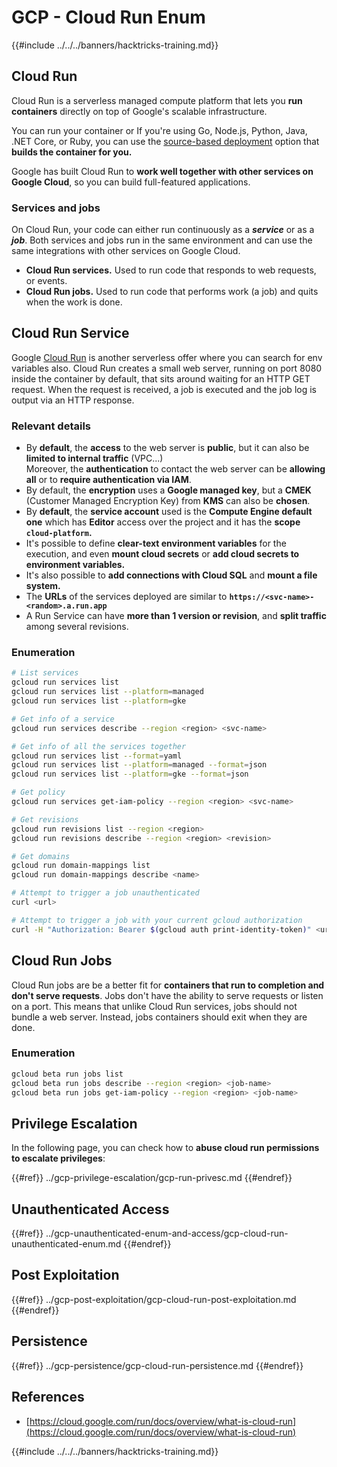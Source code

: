 # GCP - Cloud Run Enum

{{#include ../../../banners/hacktricks-training.md}}

## Cloud Run <a href="#reviewing-cloud-run-configurations" id="reviewing-cloud-run-configurations"></a>

Cloud Run is a serverless managed compute platform that lets you **run containers** directly on top of Google's scalable infrastructure.

You can run your container or If you're using Go, Node.js, Python, Java, .NET Core, or Ruby, you can use the [source-based deployment](https://cloud.google.com/run/docs/deploying-source-code) option that **builds the container for you.**

Google has built Cloud Run to **work well together with other services on Google Cloud**, so you can build full-featured applications.

### Services and jobs <a href="#services-and-jobs" id="services-and-jobs"></a>

On Cloud Run, your code can either run continuously as a _**service**_ or as a _**job**_. Both services and jobs run in the same environment and can use the same integrations with other services on Google Cloud.

- **Cloud Run services.** Used to run code that responds to web requests, or events.
- **Cloud Run jobs.** Used to run code that performs work (a job) and quits when the work is done.

## Cloud Run Service

Google [Cloud Run](https://cloud.google.com/run) is another serverless offer where you can search for env variables also. Cloud Run creates a small web server, running on port 8080 inside the container by default, that sits around waiting for an HTTP GET request. When the request is received, a job is executed and the job log is output via an HTTP response.

### Relevant details

- By **default**, the **access** to the web server is **public**, but it can also be **limited to internal traffic** (VPC...)\
  Moreover, the **authentication** to contact the web server can be **allowing all** or to **require authentication via IAM**.
- By default, the **encryption** uses a **Google managed key**, but a **CMEK** (Customer Managed Encryption Key) from **KMS** can also be **chosen**.
- By **default**, the **service account** used is the **Compute Engine default one** which has **Editor** access over the project and it has the **scope `cloud-platform`.**
- It's possible to define **clear-text environment variables** for the execution, and even **mount cloud secrets** or **add cloud secrets to environment variables.**
- It's also possible to **add connections with Cloud SQL** and **mount a file system.**
- The **URLs** of the services deployed are similar to **`https://<svc-name>-<random>.a.run.app`**
- A Run Service can have **more than 1 version or revision**, and **split traffic** among several revisions.

### Enumeration

```bash
# List services
gcloud run services list
gcloud run services list --platform=managed
gcloud run services list --platform=gke

# Get info of a service
gcloud run services describe --region <region> <svc-name>

# Get info of all the services together
gcloud run services list --format=yaml
gcloud run services list --platform=managed --format=json
gcloud run services list --platform=gke --format=json

# Get policy
gcloud run services get-iam-policy --region <region> <svc-name>

# Get revisions
gcloud run revisions list --region <region>
gcloud run revisions describe --region <region> <revision>

# Get domains
gcloud run domain-mappings list
gcloud run domain-mappings describe <name>

# Attempt to trigger a job unauthenticated
curl <url>

# Attempt to trigger a job with your current gcloud authorization
curl -H "Authorization: Bearer $(gcloud auth print-identity-token)" <url>
```

## Cloud Run Jobs

Cloud Run jobs are be a better fit for **containers that run to completion and don't serve requests**. Jobs don't have the ability to serve requests or listen on a port. This means that unlike Cloud Run services, jobs should not bundle a web server. Instead, jobs containers should exit when they are done.

### Enumeration

```bash
gcloud beta run jobs list
gcloud beta run jobs describe --region <region> <job-name>
gcloud beta run jobs get-iam-policy --region <region> <job-name>
```

## Privilege Escalation

In the following page, you can check how to **abuse cloud run permissions to escalate privileges**:

{{#ref}}
../gcp-privilege-escalation/gcp-run-privesc.md
{{#endref}}

## Unauthenticated Access

{{#ref}}
../gcp-unauthenticated-enum-and-access/gcp-cloud-run-unauthenticated-enum.md
{{#endref}}

## Post Exploitation

{{#ref}}
../gcp-post-exploitation/gcp-cloud-run-post-exploitation.md
{{#endref}}

## Persistence

{{#ref}}
../gcp-persistence/gcp-cloud-run-persistence.md
{{#endref}}

## References

- [https://cloud.google.com/run/docs/overview/what-is-cloud-run](https://cloud.google.com/run/docs/overview/what-is-cloud-run)

{{#include ../../../banners/hacktricks-training.md}}




